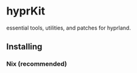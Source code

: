 # hyprKit

essential tools, utilities, and patches for hyprland.

## Installing

### Nix (recommended)
